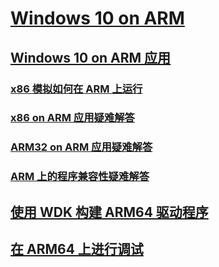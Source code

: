 # [Windows 10 on ARM](/windows/arm)
## [Windows 10 on ARM 应用](/windows/uwp/porting/apps-on-arm)
### [x86 模拟如何在 ARM 上运行](/windows/uwp/porting/apps-on-arm-x86-emulation)
### [x86 on ARM 应用疑难解答](/windows/uwp/porting/apps-on-arm-troubleshooting-x86)
### [ARM32 on ARM 应用疑难解答](/windows/uwp/porting/apps-on-arm-troubleshooting-arm32)
### [ARM 上的程序兼容性疑难解答](/windows/uwp/porting/apps-on-arm-program-compat-troubleshooter)
## [使用 WDK 构建 ARM64 驱动程序](/windows-hardware/drivers/develop/building-arm64-drivers)
## [在 ARM64 上进行调试](/windows-hardware/drivers/debugger/debugging-arm64)